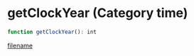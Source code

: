 # getClockYear (Category time)

```js
function getClockYear(): int
```

[filename](getClockYear_m.md ':include')